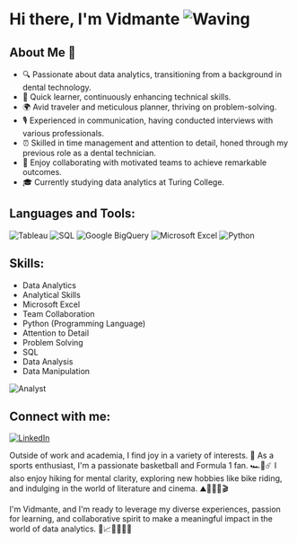 # Hi there, I'm Vidmante  ![Waving](https://www.icegif.com/wp-content/uploads/icegif-3423.gif)

## About Me 💬
- 🔍 Passionate about data analytics, transitioning from a background in dental technology.
- 🚀 Quick learner, continuously enhancing technical skills.
- 🌍 Avid traveler and meticulous planner, thriving on problem-solving.
- 🎙️ Experienced in communication, having conducted interviews with various professionals.
- ⏰ Skilled in time management and attention to detail, honed through my previous role as a dental technician.
- 🤝 Enjoy collaborating with motivated teams to achieve remarkable outcomes.
- 🎓 Currently studying data analytics at Turing College.

## Languages and Tools:
![Tableau](https://img.shields.io/badge/-Tableau-000?&logo=Tableau)
![SQL](https://img.shields.io/badge/-SQL-000?&logo=MySQL)
![Google BigQuery](https://img.shields.io/badge/-Google%20BigQuery-000?&logo=Google-Cloud)
![Microsoft Excel](https://img.shields.io/badge/-Microsoft%20Excel-000?&logo=Microsoft-Excel)
![Python](https://img.shields.io/badge/-Python-000?&logo=Python)

## Skills:
- Data Analytics
- Analytical Skills
- Microsoft Excel
- Team Collaboration
- Python (Programming Language)
- Attention to Detail
- Problem Solving
- SQL
- Data Analysis
- Data Manipulation
  
![Analyst](https://media1.giphy.com/media/v1.Y2lkPTc5MGI3NjExMHZkbDBxdmtzbHI2aGg4cHNldTBnbzllNjNjdDlseWFmcmQ5cGVpNyZlcD12MV9pbnRlcm5hbF9naWZfYnlfaWQmY3Q9Zw/UMyvk17PIo3SiZQWju/giphy.webp)

## Connect with me:
[![LinkedIn](https://img.shields.io/badge/-LinkedIn-000?&logo=LinkedIn&logoColor=0077B5)](https://www.linkedin.com/in/vskarakodait)
<!-- Add more social links as needed -->

Outside of work and academia, I find joy in a variety of interests. 🧐 As a sports enthusiast, I'm a passionate basketball and Formula 1 fan. 🏎️🏀☄️ I also enjoy hiking for mental clarity, exploring new hobbies like bike riding, and indulging in the world of literature and cinema. ⛰️🚴‍♀️📖🎬

I'm Vidmante, and I'm ready to leverage my diverse experiences, passion for learning, and collaborative spirit to make a meaningful impact in the world of data analytics. 🥳📈👀👩🏼‍💻
